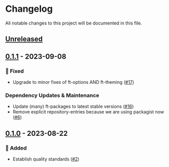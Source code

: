 # Changelog

All notable changes to this project will be documented in this file.

## [Unreleased](https://github.com/figuren-theater/ft-platform-collection/compare/0.1.1...HEAD)

## [0.1.1](https://github.com/figuren-theater/ft-platform-collection/compare/0.1.0...0.1.1) - 2023-09-08

### 🐛 Fixed

- Upgrade to minor fixes of ft-options AND ft-theming ([#17](https://github.com/figuren-theater/ft-platform-collection/pull/17))

### Dependency Updates & Maintenance

- Update (many) ft-packages to latest stable versions ([#16](https://github.com/figuren-theater/ft-platform-collection/pull/16))
- Remove explicit repository-entries because we are using packagist now ([#6](https://github.com/figuren-theater/ft-platform-collection/pull/6))

## [0.1.0](https://github.com/figuren-theater/ft-platform-collection/compare/0.1.0...0.1.0) - 2023-08-22

### 🚀 Added

- Establish quality standards ([#2](https://github.com/figuren-theater/ft-platform-collection/pull/2))
